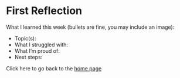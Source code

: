 # First Reflection
What I learned this week (bullets are fine, you may include an image):

- Topic(s):
- What I struggled with:
- What I’m proud of:
- Next steps:


Click here to go back to the [home page](/index.md)
